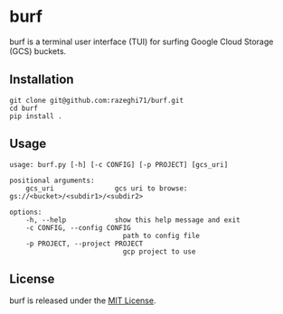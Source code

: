 # burf

burf is a terminal user interface (TUI) for surfing Google Cloud Storage (GCS) buckets.

## Installation

    git clone git@github.com:razeghi71/burf.git
    cd burf
    pip install .

## Usage

    usage: burf.py [-h] [-c CONFIG] [-p PROJECT] [gcs_uri]

    positional arguments:
        gcs_uri               gcs uri to browse: gs://<bucket>/<subdir1>/<subdir2>

    options:
        -h, --help            show this help message and exit
        -c CONFIG, --config CONFIG
                                path to config file
        -p PROJECT, --project PROJECT
                                gcp project to use

## License

burf is released under the [MIT License](LICENSE).
